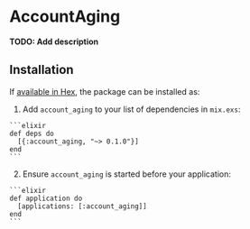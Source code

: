 # AccountAging

**TODO: Add description**

## Installation

If [available in Hex](https://hex.pm/docs/publish), the package can be installed as:

  1. Add `account_aging` to your list of dependencies in `mix.exs`:

    ```elixir
    def deps do
      [{:account_aging, "~> 0.1.0"}]
    end
    ```

  2. Ensure `account_aging` is started before your application:

    ```elixir
    def application do
      [applications: [:account_aging]]
    end
    ```

